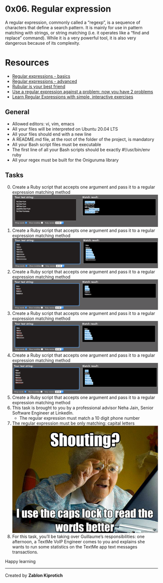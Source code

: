 # 0x06. Regular expression
A regular expression, commonly called a “regexp”, is a sequence of characters that define a search pattern.  It is mainly for use in pattern matching with strings, or string matching (i.e. it operates like a “find and replace” command). While it is a very powerful tool, it is also very dangerous because of its complexity.

# Resources
- [Regular expressions - basics](https://www.slideshare.net/neha_jain/introducing-regular-expressions)
- [Regular expressions - advanced](https://www.slideshare.net/neha_jain/advanced-regular-expressions-80296518)
- [Rubular is your best friend](https://rubular.com/)
- [Use a regular expression against a problem: now you have 2 problems](https://blog.codinghorror.com/regular-expressions-now-you-have-two-problems/)
- [Learn Regular Expressions with simple, interactive exercises](https://regexone.com/)


## General
- Allowed editors: vi, vim, emacs
- All your files will be interpreted on Ubuntu 20.04 LTS
- All your files should end with a new line
- A README.md file, at the root of the folder of the project, is mandatory
- All your Bash script files must be executable
- The first line of all your Bash scripts should be exactly #!/usr/bin/env ruby
- All your regex must be built for the Oniguruma library

## Tasks
0. Create a Ruby script that accepts one argument and pass it to a regular expression matching method
![Alt text](image.png)
1. Create a Ruby script that accepts one argument and pass it to a regular expression matching method
![Alt text](image-1.png)
2. Create a Ruby script that accepts one argument and pass it to a regular expression matching method
![Alt text](image-2.png)
3. Create a Ruby script that accepts one argument and pass it to a regular expression matching method
![Alt text](image-3.png)
4. Create a Ruby script that accepts one argument and pass it to a regular expression matching method
![Alt text](image-4.png)
5. Create a Ruby script that accepts one argument and pass it to a regular expression matching method
6. This task is brought to you by a professional advisor Neha Jain, Senior Software Engineer at LinkedIn.
    - The regular expression must match a 10 digit phone number
7. The regular expression must be only matching: capital letters
![Alt text](image-5.png)
8. For this task, you’ll be taking over Guillaume’s responsibilities: one afternoon, a TextMe VoIP Engineer comes to you and explains she wants to run some statistics on the TextMe app text messages transactions.

Happy learning

---
Created by **Zablon Kiprotich**
